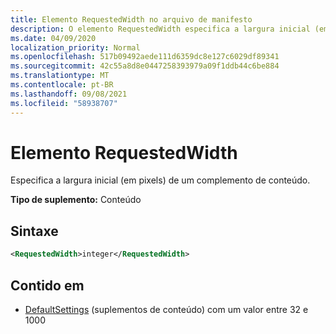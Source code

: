 ```yaml
---
title: Elemento RequestedWidth no arquivo de manifesto
description: O elemento RequestedWidth especifica a largura inicial (em pixels) de um complemento de conteúdo.
ms.date: 04/09/2020
localization_priority: Normal
ms.openlocfilehash: 517b09492aede111d6359dc8e127c6029df89341
ms.sourcegitcommit: 42c55a8d8e0447258393979a09f1ddb44c6be884
ms.translationtype: MT
ms.contentlocale: pt-BR
ms.lasthandoff: 09/08/2021
ms.locfileid: "58938707"
---
```

# <a name="requestedwidth-element"></a>Elemento RequestedWidth

Especifica a largura inicial (em pixels) de um complemento de conteúdo.

**Tipo de suplemento:** Conteúdo

## <a name="syntax"></a>Sintaxe

```XML
<RequestedWidth>integer</RequestedWidth>
```

## <a name="contained-in"></a>Contido em

- [DefaultSettings](defaultsettings.md) (suplementos de conteúdo) com um valor entre 32 e 1000
